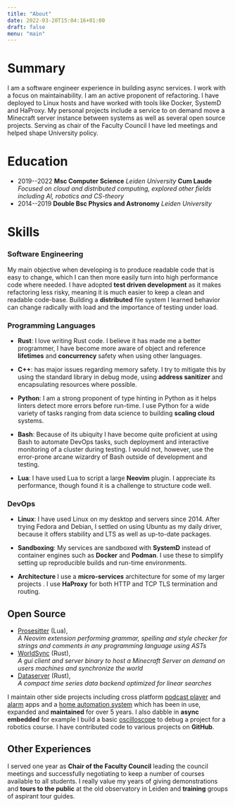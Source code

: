 ```yaml
---
title: "About"
date: 2022-03-20T15:04:16+01:00
draft: false
menu: "main"
---
```


Summary
=======

I am a software engineer experience in building async services. I work
with a focus on maintainability. I am an active proponent of
refactoring. I have deployed to Linux hosts and have worked with tools
like Docker, SystemD and HaProxy. My personal projects include a service
to on demand move a Minecraft server instance between systems as well as
several open source projects. Serving as chair of the Faculty Council I
have led meetings and helped shape University policy.

Education
=========
- 2019--2022 **Msc Computer Science** _Leiden University_ **Cum Laude**   
_Focused on cloud and distributed computing, explored other fields including AI, robotics and CS-theory_
- 2014--2019 **Double Bsc Physics and Astronomy** _Leiden University_


Skills
======

### Software Engineering

My main objective when developing is to produce readable code that is
easy to change, which I can then more easily turn into high performance
code where needed. I have adopted **test driven development** as it
makes refactoring less risky, meaning it is much easier to keep a clean
and readable code-base. Building a **distributed** file system I learned
behavior can change radically with load and the importance of testing
under load.

### Programming Languages

-   **Rust**: I love writing Rust code. I believe it has made me a
    better programmer, I have become more aware of object and reference
    **lifetimes** and **concurrency** safety when using other languages.

-   **C++**: has major issues regarding memory safety. I try to mitigate
    this by using the standard library in debug mode, using **address
    sanitizer** and encapsulating resources where possible.

-   **Python**: I am a strong proponent of type hinting in Python as it
    helps linters detect more errors before run-time. I use Python for a
    wide variety of tasks ranging from data science to building
    **scaling cloud** systems.

-   **Bash**: Because of its ubiquity I have become quite proficient at
    using Bash to automate DevOps tasks, such deployment and interactive
    monitoring of a cluster during testing. I would not, however, use
    the error-prone arcane wizardry of Bash outside of development and
    testing.

-   **Lua**: I have used Lua to script a large **Neovim** plugin. I
    appreciate its performance, though found it is a challenge to
    structure code well.

### DevOps

-   **Linux**: I have used Linux on my desktop and servers since 2014.
    After trying Fedora and Debian, I settled on using Ubuntu as my
    daily driver, because it offers stability and LTS as well as
    up-to-date packages.

-   **Sandboxing**: My services are sandboxed with **SystemD** instead
    of container engines such as **Docker** and **Podman**. I use these
    to simplify setting up reproducible builds and run-time
    environments.

-   **Architecture** I use a **micro-services** architecture for some of
    my larger projects . I use **HaProxy** for both HTTP and TCP TLS
    termination and routing.


Open Source
-----------

- [Prosesitter](https://github.com/dvdsk/prosesitter.nvim) (Lua),  
_A Neovim extension performing grammar, spelling and style checker for strings and comments in any programming language using ASTs_
- [WorldSync](https://github.com/dvdsk/WorldSync) (Rust),   
_A gui client and server binary to host a Minecraft Server on demand on users machines and synchronize the world_
- [Dataserver](https://github.com/dvdsk/dataserver) (Rust),   
_A compact time series data backend optimized for linear searches_

I maintain other side projects including cross platform [podcast player](https://github.com/dvdsk/pods) and [alarm](https://github.com/dvdsk/alarm) apps and a [home automation system](https://github.com/dvdsk/HomeAutomation) which has been in use, expanded and **maintained** for over 5 years. I also dabble in **async embedded** for example I build a basic [oscilloscope](https://github.com/dvdsk/rustyscopes) to debug a project for a robotics course. I have contributed code to various projects on **GitHub**.

Other Experiences
-----

I served one year as **Chair of the Faculty Council** leading the
council meetings and successfully negotiating to keep a number of
courses available to all students. I really value my years of giving
demonstrations and **tours to the public** at the old observatory in
Leiden and **training** groups of aspirant tour guides.
